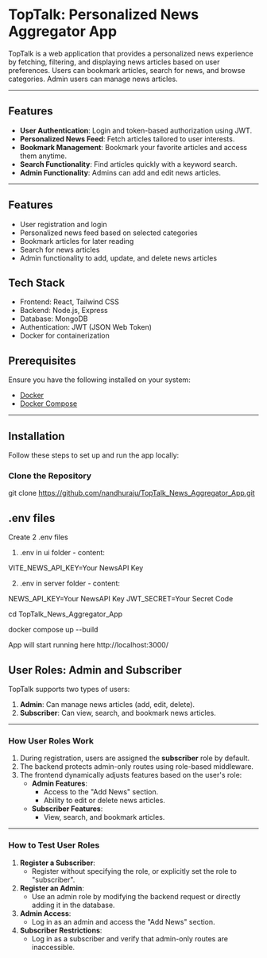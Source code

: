 # TopTalk: Personalized News Aggregator App

TopTalk is a web application that provides a personalized news experience by fetching, filtering, and displaying news articles based on user preferences. Users can bookmark articles, search for news, and browse categories. Admin users can manage news articles.

---

## Features
- **User Authentication**: Login and token-based authorization using JWT.
- **Personalized News Feed**: Fetch articles tailored to user interests.
- **Bookmark Management**: Bookmark your favorite articles and access them anytime.
- **Search Functionality**: Find articles quickly with a keyword search.
- **Admin Functionality**: Admins can add and edit news articles.

---
## Features

- User registration and login
- Personalized news feed based on selected categories
- Bookmark articles for later reading
- Search for news articles
- Admin functionality to add, update, and delete news articles

## Tech Stack

- Frontend: React, Tailwind CSS
- Backend: Node.js, Express
- Database: MongoDB
- Authentication: JWT (JSON Web Token)
- Docker for containerization

## Prerequisites

Ensure you have the following installed on your system:
- [Docker](https://www.docker.com/)
- [Docker Compose](https://docs.docker.com/compose/)

---

## Installation

Follow these steps to set up and run the app locally:

### Clone the Repository

git clone https://github.com/nandhuraju/TopTalk_News_Aggregator_App.git

## .env files
 
 Create 2 .env files
 
 1. .env in ui folder - content:
 
 VITE_NEWS_API_KEY=Your NewsAPI Key
 
 2. .env in server folder - content:

NEWS_API_KEY=Your NewsAPI Key
JWT_SECRET=Your Secret Code

cd TopTalk_News_Aggregator_App

docker compose up --build

App will start running here   http://localhost:3000/


## User Roles: Admin and Subscriber

TopTalk supports two types of users:
1. **Admin**: Can manage news articles (add, edit, delete).
2. **Subscriber**: Can view, search, and bookmark news articles.

---

### How User Roles Work

1. During registration, users are assigned the **subscriber** role by default.
2. The backend protects admin-only routes using role-based middleware.
3. The frontend dynamically adjusts features based on the user's role:
   - **Admin Features**:
     - Access to the "Add News" section.
     - Ability to edit or delete news articles.
   - **Subscriber Features**:
     - View, search, and bookmark articles.

---

### How to Test User Roles

1. **Register a Subscriber**:
   - Register without specifying the role, or explicitly set the role to "subscriber".
2. **Register an Admin**:
   - Use an admin role by modifying the backend request or directly adding it in the database.
3. **Admin Access**:
   - Log in as an admin and access the "Add News" section.
4. **Subscriber Restrictions**:
   - Log in as a subscriber and verify that admin-only routes are inaccessible.
